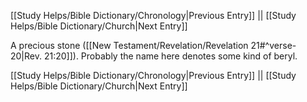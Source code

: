 [[Study Helps/Bible Dictionary/Chronology|Previous Entry]]  ||  [[Study Helps/Bible Dictionary/Church|Next Entry]]

 A precious stone ([[New Testament/Revelation/Revelation 21#^verse-20|Rev. 21:20]]). Probably the name here denotes some kind of beryl.

[[Study Helps/Bible Dictionary/Chronology|Previous Entry]]  ||  [[Study Helps/Bible Dictionary/Church|Next Entry]]